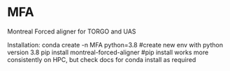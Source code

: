 # MFA
Montreal Forced aligner for TORGO and UAS

Installation:
conda create -n MFA python=3.8          #create new env with python version 3.8
pip install montreal-forced-aligner     #pip install works more consistently on HPC, but check docs for conda install as required

